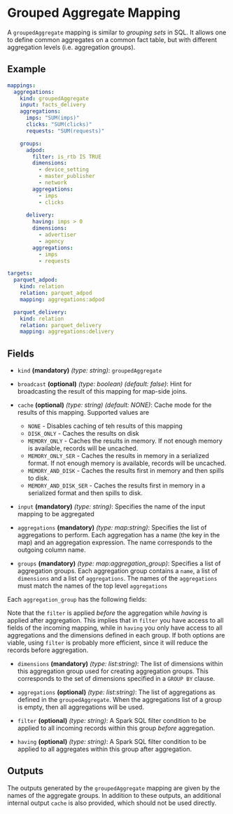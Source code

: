 # Grouped Aggregate Mapping

A `groupedAggregate` mapping is similar to *grouping sets* in SQL. It allows one to define common aggregates on a 
common fact table, but with different aggregation levels (i.e. aggregation groups).

## Example

```yaml
mappings:
  aggregations:
    kind: groupedAggregate
    input: facts_delivery
    aggregations:
      imps: "SUM(imps)"
      clicks: "SUM(clicks)"
      requests: "SUM(requests)"

    groups:
      adpod:
        filter: is_rtb IS TRUE
        dimensions:
          - device_setting
          - master_publisher
          - network
        aggregations:
          - imps
          - clicks
  
      delivery:
        having: imps > 0  
        dimensions:
          - advertiser
          - agency
        aggregations:
          - imps
          - requests 

targets:
  parquet_adpod:
    kind: relation
    relation: parquet_adpod
    mapping: aggregations:adpod

  parquet_delivery:
    kind: relation
    relation: parquet_delivery
    mapping: aggregations:delivery
```

## Fields

* `kind` **(mandatory)** *(type: string)*: `groupedAggregate`

* `broadcast` **(optional)** *(type: boolean)* *(default: false)*:
  Hint for broadcasting the result of this mapping for map-side joins.

* `cache` **(optional)** *(type: string)* *(default: NONE)*:
  Cache mode for the results of this mapping. Supported values are
    * `NONE` - Disables caching of teh results of this mapping
    * `DISK_ONLY` - Caches the results on disk
    * `MEMORY_ONLY` - Caches the results in memory. If not enough memory is available, records will be uncached.
    * `MEMORY_ONLY_SER` - Caches the results in memory in a serialized format. If not enough memory is available, records will be uncached.
    * `MEMORY_AND_DISK` - Caches the results first in memory and then spills to disk.
    * `MEMORY_AND_DISK_SER` - Caches the results first in memory in a serialized format and then spills to disk.

* `input` **(mandatory)** *(type: string)*:
  Specifies the name of the input mapping to be aggregated

* `aggregations` **(mandatory)** *(type: map:string)*:
  Specifies the list of aggregations to perform. Each aggregation has a name (the key in the
  map) and an aggregation expression. The name corresponds to the outgoing column name.

* `groups` **(mandatory)** *(type: map:aggregation_group)*:
  Specifies a list of aggregation groups. Each aggregation group contains a `name`, a list of `dimensions` and a list
  of `aggregations`. The names of the `aggregations` must match the names of the top level `aggregations`

Each `aggregation_group` has the following fields:

Note that the `filter` is applied *before* the aggregation while *having* is applied after aggregation. This implies
that in `filter` you have access to all fields of the incoming mapping, while in `having` you only have access to
all aggregations and the dimensions defined in each group. If both options are viable, using `filter` is probably
more efficient, since it will reduce the records before aggregation.

* `dimensions` **(mandatory)** *(type: list:string)*:
  The list of dimensions within this aggregation group used for creating aggregation groups. This corresponds to
  the set of dimensions specified in a `GROUP BY` clause.
  
* `aggregations` **(optional)** *(type: list:string)*:
  The list of aggregations as defined in the `groupedAggregate`. When the aggregations list of a group is empty,
  then all aggregations will be used.

* `filter` **(optional)** *(type: string)*:
 A Spark SQL filter condition to be applied to all incoming records within this group *before* aggregation.
  
* `having`  **(optional)** *(type: string)*:
  A Spark SQL filter condition to be applied to all aggregates within this group after aggregation.


## Outputs
The outputs generated by the `groupedAggregate` mapping are given by the names of the aggregate groups. In addition
to these outputs, an additional internal output `cache` is also provided, which should not be used directly.
